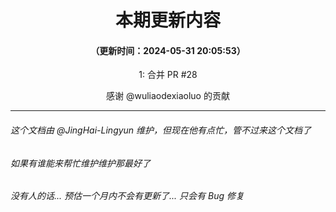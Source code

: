 <div align="center">

# 本期更新内容

#### （更新时间：2024-05-31 20:05:53）

1: 合并 PR #28

感谢 @wuliaodexiaoluo 的贡献

</div>

---

###### 这个文档由 @JingHai-Lingyun 维护，但现在他有点忙，管不过来这个文档了
###### 如果有谁能来帮忙维护维护那最好了
###### 没有人的话... 预估一个月内不会有更新了... 只会有 Bug 修复
